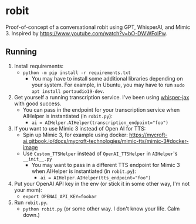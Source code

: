 # robit

Proof-of-concept of a conversational robit using GPT, WhisperAI, and Mimic 3. Inspired by https://www.youtube.com/watch?v=bO-DWWFolPw.

## Running

1. Install requirements:
    - `python -m pip install -r requirements.txt`
      - You may have to install some additional libraries depending on your system. For example, in Ubuntu, you may have to run `sudo apt install portaudio19-dev`.
1. Get yourself a running transcription service. I've been using [whisper-jax](https://github.com/sanchit-gandhi/whisper-jax) with good success.
    - You can pass in the endpoint for your transcription service when AIHelper is instantiated (in `robit.py`):
        - `ai = AIHelper.AIHelper(transcription_endpoint="foo")`
1. If you want to use Mimic 3 instead of Open AI for TTS:
    - Spin up Mimic 3, for example using docker:
        https://mycroft-ai.gitbook.io/docs/mycroft-technologies/mimic-tts/mimic-3#docker-image
    - Use `Custom_TTSHelper` instead of `OpenAI_TTSHelper` in `AIHelper`'s `__init__.py`
        - You may want to pass in a different TTS endpoint for Mimic 3 when AIHelper is instantiated (in `robit.py`):
            - `ai = AIHelper.AIHelper(tts_endpoint="foo")`
1. Put your OpenAI API key in the env (or stick it in some other way, I'm not your mom):
    - `export OPENAI_API_KEY=foobar`
1. Run `robit.py`.
    - `python robit.py` (or some other way. I don't know your life. Calm down.)
